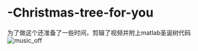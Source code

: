 # -Christmas-tree-for-you
为了做这个还准备了一些时间，剪辑了视频并附上matlab圣诞树代码
![music_off](https://user-images.githubusercontent.com/69752143/147310025-abf3dbf7-f069-4a03-8828-f05dc6cd2ec7.png)
